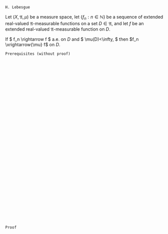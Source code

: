 ```
H. Lebesgue
```
Let $(X, \mathfrak{A}, \mu)$ be a measure space,
let $\{f_n: n \in \mathbb{N}\}$ be a sequence of extended real-valued $\mathfrak{A}$-measurable functions on a set $D\in\mathfrak{A}$, and let $f$ be an extended real-valued $\mathfrak{A}$-measurable function on $D$.

If 
$
f_n \rightarrow f
$
a.e. on $D$
and 
$
\mu(D)<\infty,
$
then $f_n \xrightarrow{\mu} f$ on $D$.


```
Prerequisites (without proof)
```

<br>
<br>
<br>
<br>
<br>
<br>
<br>
<br>
<br>
<br>
<br>
<br>
<br>
<br>
<br>
<br>
<br>
<br>
<br>
<br>
<br>
<br>
<br>
<br>
<br>
<br>
<br>
<br>
<br>
<br>


```
Proof
```
